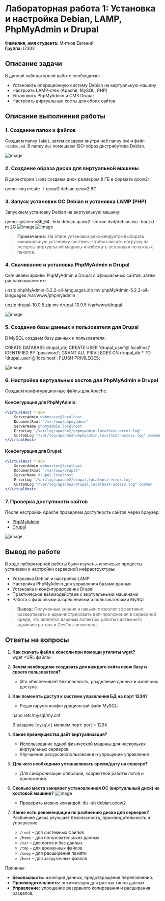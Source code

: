 # Лабораторная работа 1: Установка и настройка Debian, LAMP, PhpMyAdmin и Drupal

**Фамилия, имя студента:** Митков Евгений  
**Группа:** I2302  

## Описание задачи
В данной лабораторной работе необходимо:
- Установить операционную систему Debian на виртуальную машину
- Настроить LAMP-стек (Apache, MySQL, PHP)
- Установить PhpMyAdmin и CMS Drupal
- Настроить виртуальные хосты для обоих сайтов

## Описание выполнения работы

### 1. Создание папок и файлов
Создаем папку `lab01`, затем создаем внутри неё папку `dvd` и файл `readme.md`. В папку `dvd` помещаем ISO-образ дистрибутива Debian.

![image](https://github.com/user-attachments/assets/a5070a42-97b0-447e-b748-1ba79c283092)

### 2. Создание образа диска для виртуальной машины
В директории `lab01` создаем диск размером 8 ГБ в формате qcow2:

qemu-img create -f qcow2 debian.qcow2 8G


### 3. Запуск установки ОС Debian и установка LAMP (PHP)
Запускаем установку Debian на виртуальную машину:

qemu-system-x86_64 -hda debian.qcow2 -cdrom dvd/debian.iso -boot d -m 2G
![image](https://github.com/user-attachments/assets/cd224f83-2207-407d-8c6c-f4c8e15ceb9a)
![image](https://github.com/user-attachments/assets/317fe73c-ecc2-4f63-b030-a15c254fc0b3)
> **Примечание:** На этапе установки рекомендуется выбирать минимальную установку системы, чтобы снизить нагрузку на ресурсы виртуальной машины и избежать установки ненужных пакетов.

### 4. Скачивание и установка PhpMyAdmin и Drupal
Скачиваем архивы PhpMyAdmin и Drupal с официальных сайтов, затем распаковываем их:

unzip phpMyAdmin-5.2.2-all-languages.zip
mv phpMyAdmin-5.2.2-all-languages /var/www/phpmyadmin

unzip drupal-10.0.5.zip
mv drupal-10.0.5 /var/www/drupal

![image](https://github.com/user-attachments/assets/cb3914f6-0e73-4bf8-b752-b272ef24b78d)

### 5. Создание базы данных и пользователя для Drupal
В MySQL создаем базу данных и пользователя:

CREATE DATABASE drupal_db;
CREATE USER 'drupal_user'@'localhost' IDENTIFIED BY 'password';
GRANT ALL PRIVILEGES ON drupal_db.* TO 'drupal_user'@'localhost';
FLUSH PRIVILEGES;

![image](https://github.com/user-attachments/assets/01a881ab-6e4a-425e-a7ca-950223af073f)

### 6. Настройка виртуальных хостов для PhpMyAdmin и Drupal
Создаем конфигурационные файлы для Apache.

#### Конфигурация для PhpMyAdmin:
```apache
<VirtualHost *:80>
    ServerAdmin webmaster@localhost
    DocumentRoot "/var/www/phpmyadmin"
    ServerName phpmyadmin.localhost
    ErrorLog "/var/log/apache2/phpmyadmin.localhost-error.log"
    CustomLog "/var/log/apache2/phpmyadmin.localhost-access.log" common
</VirtualHost>
```

#### Конфигурация для Drupal:
```apache
<VirtualHost *:80>
    ServerAdmin webmaster@localhost
    DocumentRoot "/var/www/drupal"
    ServerName drupal.localhost
    ErrorLog "/var/log/apache2/drupal.localhost-error.log"
    CustomLog "/var/log/apache2/drupal.localhost-access.log" common
</VirtualHost>
```

### 7. Проверка доступности сайтов
После настройки Apache проверяем доступность сайтов через браузер:
- [PhpMyAdmin](http://phpmyadmin.localhost)
- [Drupal](http://drupal.localhost)
  
![image](https://github.com/user-attachments/assets/d221b0c4-327b-4185-808f-7154d64c382e)

## Вывод по работе
В ходе лабораторной работы были изучены ключевые процессы установки и настройки серверной инфраструктуры:
- Установка Debian и настройка LAMP
- Настройка PhpMyAdmin для управления базами данных
- Установка и конфигурирование Drupal
- Практическое взаимодействие с виртуальными машинами
- Работа с файловыми разрешениями и пользователями MySQL

> **Вывод:** Полученные знания и навыки позволят эффективно развертывать и администрировать веб-приложения в серверной среде, что является важным аспектом работы системного администратора и DevOps-инженера.

## Ответы на вопросы
1. **Как скачать файл в консоли при помощи утилиты wget?**  
   wget <URL файла>

2. **Зачем необходимо создавать для каждого сайта свою базу и своего пользователя?**  
   - Это обеспечивает безопасность, разделение данных и изоляцию доступа.
3. **Как поменять доступ к системе управления БД на порт 1234?**  
   - Редактируем конфигурационный файл MySQL:

   nano /etc/mysql/my.cnf

   В разделе `[mysqld]` меняем порт:
   port = 1234

4. **Какие преимущества даёт виртуализация?**  
   - Использование одной физической машины для нескольких виртуальных серверов
   - Улучшение ресурсоиспользования и упрощение управления
5. **Для чего необходимо устанавливать время/дату на сервере?**  
   - Для синхронизации операций, корректной работы логов и приложений.
6. **Сколько места занимает установленная ОС (виртуальный диск) на хостовой машине?**
   ![image](https://github.com/user-attachments/assets/cc0a5d88-3e6c-4df1-a964-6934b58c5d46)

   - Проверить можно командой:
   du -sh debian.qcow2
   
8. **Какие есть рекомендации по разбиению диска для серверов?**  
   Разбиение диска улучшает безопасность, производительность и управление:
   - `/root` – для системных файлов
   - `/home` – для пользовательских данных
   - `/var` – для логов и баз данных
   - `/tmp` – для временных файлов
   - `/swap` – для расширения памяти
   - `/boot` – для загрузочных файлов

Причины:
- **Безопасность:** изоляция данных, предотвращение переполнения.
- **Производительность:** оптимизация для разных типов данных.
- **Управление:** упрощение резервного копирования и расширения разделов.
